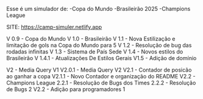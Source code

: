 Esse é um simulador de:
-Copa do Mundo
-Brasileirão 2025
-Champions League

SITE: https://camp-simuler.netlify.app


V 0.9 - Copa do Mundo
V 1.0 - Brasileirão
V 1.1 - Nova Estilização e limitação de gols na Copa do Mundo para 5
V 1.2 - Resolução de bug das rodadas infinitas
V 1.3 - Sistema de País Sede
V 1.4 - Novos estilos do Brasileirão
       V 1.4.1 - Atualizações De Estilos Gerais
V1.5 - Adição de domínio       

V2 - Media Query V1
       V2.0.1 - Media Query V2
V2.1 - Contador de posicão ao ganhar a copa
       V2.1.1 - Novo Contador e organização do README
V2.2 - Champions League
       2.2.1 - Resolução de Bugs dos Times
       2.2.2 - Resolução de Bugs 2
V2.2 - Adição para programadores 1